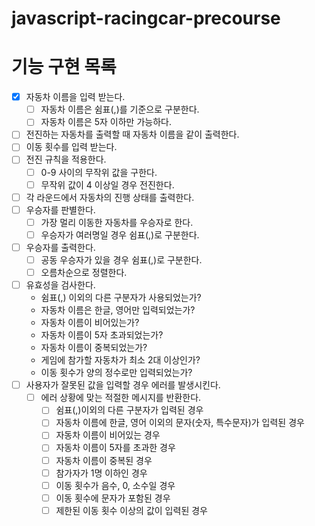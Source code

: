 # javascript-racingcar-precourse

# 기능 구현 목록

- [x] 자동차 이름을 입력 받는다.
  - [ ] 자동차 이름은 쉼표(,)를 기준으로 구분한다.
  - [ ] 자동차 이름은 5자 이하만 가능하다.
- [ ] 전진하는 자동차를 출력할 때 자동차 이름을 같이 출력한다.
- [ ] 이동 횟수를 입력 받는다.
- [ ] 전진 규칙을 적용한다.
  - [ ] 0-9 사이의 무작위 값을 구한다.
  - [ ] 무작위 값이 4 이상일 경우 전진한다.
- [ ] 각 라운드에서 자동차의 진행 상태를 출력한다.
- [ ] 우승자를 판별한다.
  - [ ] 가장 멀리 이동한 자동차를 우승자로 한다.
  - [ ] 우승자가 여러명일 경우 쉼표(,)로 구분한다.
- [ ] 우승자를 출력한다.
  - [ ] 공동 우승자가 있을 경우 쉼표(,)로 구분한다.
  - [ ] 오름차순으로 정렬한다.
- [ ] 유효성을 검사한다.
  - 쉼표(,) 이외의 다른 구분자가 사용되었는가?
  - 자동차 이름은 한글, 영어만 입력되었는가?
  - 자동차 이름이 비어있는가?
  - 자동차 이름이 5자 초과되었는가?
  - 자동차 이름이 중복되었는가?
  - 게임에 참가할 자동차가 최소 2대 이상인가?
  - 이동 횟수가 양의 정수로만 입력되었는가?
- [ ] 사용자가 잘못된 값을 입력할 경우 에러를 발생시킨다.
  - [ ] 에러 상황에 맞는 적절한 메시지를 반환한다.
    - [ ] 쉼표(,)이외의 다른 구분자가 입력된 경우
    - [ ] 자동차 이름에 한글, 영어 이외의 문자(숫자, 특수문자)가 입력된 경우
    - [ ] 자동차 이름이 비어있는 경우
    - [ ] 자동차 이름이 5자를 초과한 경우
    - [ ] 자동차 이름이 중복된 경우
    - [ ] 참가자가 1명 이하인 경우
    - [ ] 이동 횟수가 음수, 0, 소수일 경우
    - [ ] 이동 횟수에 문자가 포함된 경우
    - [ ] 제한된 이동 횟수 이상의 값이 입력된 경우
